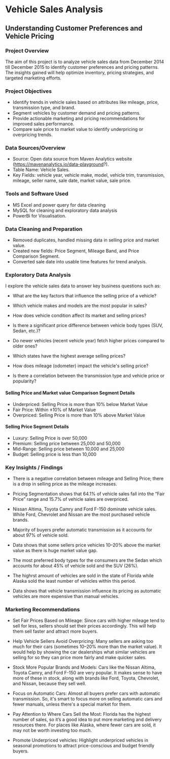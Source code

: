 # Vehicle Sales Analysis
## Understanding Customer Preferences and Vehicle Pricing 


### Project Overview

The aim of this project is to analyze vehicle sales data from December 2014 till December 2015 to identify customer preferences and pricing patterns. The insights gained will help optimize inventory, pricing strategies, and targeted marketing efforts.

### Project Objectives

* Identify trends in vehicle sales based on attributes like mileage, price, transmission type, and brand.
* Segment vehicles by customer demand and pricing patterns.
* Provide actionable marketing and pricing recommendations for improved sales performance.
* Compare sale price to market value to identify underpricing or overpricing trends.

### Data Sources/Overview

* Source: Open data source from Maven Analytics website
(https://mavenanalytics.io/data-playground?).
* Table Name: Vehicle Sales.
* Key Fields:
vehicle year, vehicle make, model, vehicle trim, transmission, mileage, seller name, sale date, market value, sale price.

### Tools and Software Used
* MS Excel and power query for data cleaning
* MySQL for cleaning and exploratory data analysis
* PowerBi for Visualisation.

### Data Cleaning and Preparation
- Removed duplicates, handled missing data in selling price and market value.
- Created new fields: Price Segment, Mileage Band, and Price Comparison Segment.
- Converted sale date into usable time features for trend analysis.


### Exploratory Data Analysis
I explore the vehicle sales data to answer key business questions such as:

- What are the key factors that influence the selling price of a vehicle?

- Which vehicle makes and models are the most popular in sales?

- How does vehicle condition affect its market and selling prices?

- Is there a significant price difference between vehicle body types (SUV, Sedan, etc.)?

- Do newer vehicles (recent vehicle year) fetch higher prices compared to older ones?

- Which states have the highest average selling prices?

- How does mileage (odometer) impact the vehicle's selling price?

- Is there a correlation between the transmission type and vehicle price or popularity?


#### Selling Price and Market value Comparison Segment Details
- Underpriced: Selling Price is more than 10% below Market Value
- Fair Price: Within ±10% of Market Value
- Overpriced: Selling Price is more than 10% above Market Value


#### Selling Price Segment Details
- Luxury: Selling Price is over 50,000
- Premium: Selling price between 25,000 and 50,000
- Mid-Range: Selling price between 10,000 and 25,000
- Budget: Selling price is less than 10,000


### Key Insights / Findings

- There is a negative correlation between mileage and Selling Price; there is a drop in selling price as the mileage increases.
  
- Pricing Segmentation shows that 64.1% of vehicle sales fall into the “Fair Price” range and 15.7% of vehicle sales are overpriced.
  
- Nissan Altima, Toyota Camry and Ford F-150 dominate vehicle sales. While Ford, Chevrolet and Nissan are the most purchased vehicle brands.
  
- Majority of buyers prefer automatic transmission as it accounts for about 97% of vehicle sold.
  
- Data shows that some sellers price vehicles 10–20% above the market value as there is huge market value gap.
  
- The most preferred body types for the consumers are the Sedan which accounts for about 45% of vehicle sold and the SUV (26%).
  
- The highrst amount of vehicles are sold in the state of Florida while Alaska sold the least number of vehicles within this period.
  
- Data shows that vehicle transmission influence its pricing as automatic vehicles are more expensive than manual vehicles.

### Marketing Recommendations
- Set Fair Prices Based on Mileage: Since cars with higher mileage tend to sell for less, sellers should set their prices accordingly. This will help them sell faster and attract more buyers.

- Help Vehicle Sellers Avoid Overpricing: Many sellers are asking too much for their cars (sometimes 10–20% more than the market value). It would help by showing the car dealerships what similar vehicles are selling for so they can price more fairly and make quicker sales.

- Stock More Popular Brands and Models: Cars like the Nissan Altima, Toyota Camry, and Ford F-150 are very popular. It makes sense to have more of these in stock, along with brands like Ford, Toyota, Chevrolet, and Nissan, because they sell well.

- Focus on Automatic Cars: Almost all buyers prefer cars with automatic transmission. So, it's smart to focus more on selling automatic cars and fewer manuals, unless there's a special market for them.

- Pay Attention to Where Cars Sell the Most: Florida has the highest number of sales, so it’s a good idea to put more marketing and delivery resources there. For places like Alaska, where fewer cars are sold, it may not be worth investing too much.

- Promote Underpriced vehicles: Highlight underpriced vehicles in seasonal promotions to attract price-conscious and budget friendly buyers.










